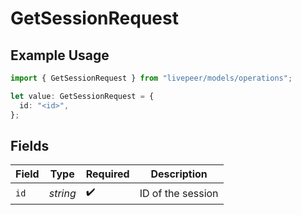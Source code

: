 # GetSessionRequest

## Example Usage

```typescript
import { GetSessionRequest } from "livepeer/models/operations";

let value: GetSessionRequest = {
  id: "<id>",
};
```

## Fields

| Field              | Type               | Required           | Description        |
| ------------------ | ------------------ | ------------------ | ------------------ |
| `id`               | *string*           | :heavy_check_mark: | ID of the session  |